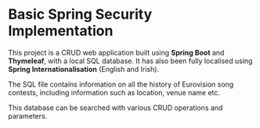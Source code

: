 # Basic Spring Security Implementation

This project is a CRUD web application built using **Spring Boot** and **Thymeleaf**, with a local SQL database. It has also been fully localised using **Spring Internationalisation** (English and Irish).

 The SQL file contains information on all the history of Eurovision song contests, including information such as location, venue name etc.

This database can be searched with various CRUD operations and parameters.
